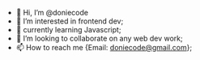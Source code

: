 - 👋 Hi, I’m @doniecode
- 👀 I’m interested in frontend dev;
- 🌱 currently learning Javascript;
- 💞️ I’m looking to collaborate on any web dev work;
- 📫 How to reach me {Email: doniecode@gmail.com};

<!---
DonieCode/DonieCode is a ✨ special ✨ repository because its `README.md` (this file) appears on your GitHub profile.
You can click the Preview link to take a look at your changes.
--->
